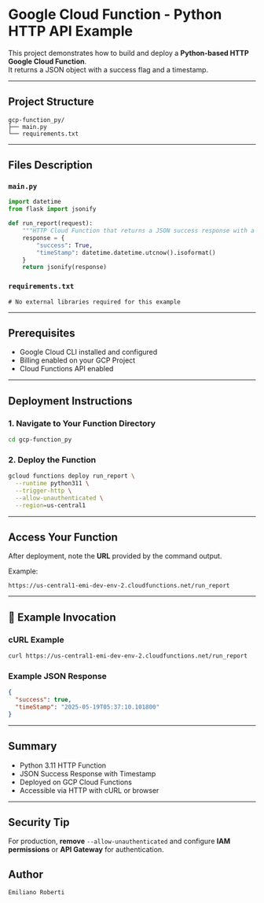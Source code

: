 # Google Cloud Function - Python HTTP API Example

This project demonstrates how to build and deploy a **Python-based HTTP Google Cloud Function**.  
It returns a JSON object with a success flag and a timestamp.

---

## Project Structure

```
gcp-function_py/
├── main.py
└── requirements.txt
```

---

## Files Description

### `main.py`

```python
import datetime
from flask import jsonify

def run_report(request):
    """HTTP Cloud Function that returns a JSON success response with a timestamp."""
    response = {
        "success": True,
        "timeStamp": datetime.datetime.utcnow().isoformat()
    }
    return jsonify(response)
```

### `requirements.txt`

```
# No external libraries required for this example
```

---

## Prerequisites

- Google Cloud CLI installed and configured
- Billing enabled on your GCP Project
- Cloud Functions API enabled

---

## Deployment Instructions

### 1. Navigate to Your Function Directory

```bash
cd gcp-function_py
```

### 2. Deploy the Function

```bash
gcloud functions deploy run_report \
  --runtime python311 \
  --trigger-http \
  --allow-unauthenticated \
  --region=us-central1
```

---

## Access Your Function

After deployment, note the **URL** provided by the command output.

Example:

```
https://us-central1-emi-dev-env-2.cloudfunctions.net/run_report
```

---

## 🧪 Example Invocation

### cURL Example

```bash
curl https://us-central1-emi-dev-env-2.cloudfunctions.net/run_report
```

### Example JSON Response

```json
{
  "success": true,
  "timeStamp": "2025-05-19T05:37:10.101800"
}
```

---

## Summary

- Python 3.11 HTTP Function
- JSON Success Response with Timestamp
- Deployed on GCP Cloud Functions
- Accessible via HTTP with cURL or browser

---

## Security Tip

For production, **remove** `--allow-unauthenticated` and configure **IAM permissions** or **API Gateway** for authentication.

## Author

`Emiliano Roberti`
